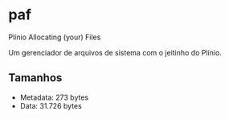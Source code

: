 # paf

Plínio
Allocating
(your)
Files

Um gerenciador de arquivos de sistema com o jeitinho do Plínio.

## Tamanhos

- Metadata: 273 bytes
- Data: 31.726 bytes
